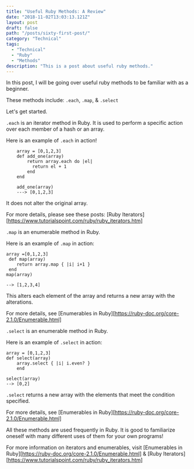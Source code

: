 ```yaml
---
title: "Useful Ruby Methods: A Review"
date: "2018-11-02T13:03:13.121Z"
layout: post
draft: false
path: "/posts/sixty-first-post/"
category: "Technical"
tags:
  - "Technical"
  - "Ruby"
  - "Methods"
description: "This is a post about useful ruby methods."
---
```


In this post, I will be going over useful ruby methods to be familiar with as a beginner. 

These methods include: 
`.each`, `.map`, & `.select` 

Let's get started. 

`.each` is an iterator method in Ruby. It is used to perform a specific action over each member of a hash or an array. 

Here is an example of `.each` in action! 
```
    array = [0,1,2,3]
    def add_one(array)
        return array.each do |el|
          return el + 1
        end
    end

    add_one(array)
    ---> [0,1,2,3]
```

It does not alter the original array. 

For more details, please see these posts: [Ruby Iterators][https://www.tutorialspoint.com/ruby/ruby_iterators.htm] 

`.map` is an enumerable method in Ruby. 

Here is an example of `.map` in action: 

```
array =[0,1,2,3]
 def map(array)
    return array.map { |i| i+1 }
 end
map(array)

--> [1,2,3,4]
```

This alters each element of the array and returns a new array with the alterations. 

For more details, see [Enumerables in Ruby][https://ruby-doc.org/core-2.1.0/Enumerable.html] 

`.select` is an enumerable method in Ruby. 

Here is an example of `.select` in action: 
```
array = [0,1,2,3]
def select(array)
    array.select { |i| i.even? }
    end

select(array)
--> [0,2]

```

`.select` returns a new array with the elements that meet the condition specified. 

For more details, see [Enumerables in Ruby][https://ruby-doc.org/core-2.1.0/Enumerable.html]

All these methods are used frequently in Ruby. It is good to familiarize oneself with many different uses of them for your own programs!

For more information on iterators and enumerables, visit [Enumerables in Ruby][https://ruby-doc.org/core-2.1.0/Enumerable.html] & [Ruby Iterators][https://www.tutorialspoint.com/ruby/ruby_iterators.htm] 
